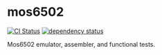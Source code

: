 # mos6502

[![CI Status](https://gitlab.com/stevebob/mos6502/badges/master/pipeline.svg)](https://gitlab.com/stevebob/mos6502/pipelines)
[![dependency status](https://deps.rs/repo/github/stevebob/mos6502/status.svg)](https://deps.rs/repo/gitlab/stevebob/mos6502)

Mos6502 emulator, assembler, and functional tests.
